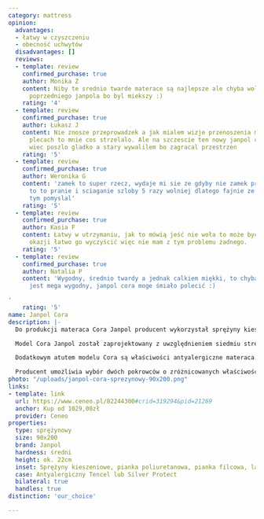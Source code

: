 ```yaml
---
category: mattress
opinion:
  advantages:
  - łatwy w czyszczeniu
  - obecność uchwytów
  disadvantages: []
  reviews:
  - template: review
    confirmed_purchase: true
    author: Monika Z
    content: Niby te srednio twarde materace są najlepsze ale chyba wole wrocic do
      poprzedniego janpola bo byl miekszy :)
    rating: '4'
  - template: review
    confirmed_purchase: true
    author: Łukasz J
    content: Nie znosze przeprowadzek a jak mialem wizje przenoszenia materaca na
      plecach to mnie cos strzelalo. Ale na szczescie ten nowy janpol cora ma uchwyty
      wiec poszlo gladko a stary wywalilem bo zagracal przestrzen
    rating: '5'
  - template: review
    confirmed_purchase: true
    author: Weronika G
    content: 'zamek to super rzecz, wydaje mi sie ze gdyby nie zamek przy pokrowcu
      to to pranie i sciaganie szloby 5 razy wolniej dlatego fajnie ze producent o
      tym pomyslal'
    rating: '5'
  - template: review
    confirmed_purchase: true
    author: Kasia F
    content: Łatwy w utrzymaniu, jak to mówią jeść nie woła to może być haha ale przy
      okazji łatwo go wyczyścić więc nie mam z tym problemu żadnego.
    rating: '5'
  - template: review
    confirmed_purchase: true
    author: Natalia P
    content: 'Wygodny, średnio twardy a jednak calkiem miękki, to chyba dobrze bo
      jest mega wygodny, janpol cora moge śmiało polecić :)

'
    rating: '5'
name: Janpol Cora
description: |-
  Do produkcji materaca Cora Janpol producent wykorzystał sprężyny kieszeniowe oraz mieszankę dwóch pianek - poliuretanowej i filcowej. Takie rozwiązanie zapewnia nie tylko odpowiednią sprężystość materaca, ale również jego miękkość i elastyczność. Zestawienie tych surowców z wytrzymałym, lateksem jest gwarancją komfortowego wypoczynku przez cały okres użytkowania materaca.

  Model Cora Janpol został zaprojektowany z uwzględnieniem siedmiu stref twardości. W trakcie snu strefy te stanowią podparcie dla sylwetki w miejscach najbardziej obciążonych podczas codziennego funkcjonowania. Jest to możliwe z uwagi na indywidualne działanie każdej ze sprężyn, których na każdy metr kwadratowy produktu przypada aż 260 sztuk. Sprężyny zapewniają nie tylko podparcie sylwetki, ale w połączeniu z elastyczną pianką sprawiają, że materac niemal idealnie dopasowuje się do ciała.

  Dodatkowym atutem modelu Cora są właściwości antyalergiczne materaca. Dzięki temu jest on idealny dla osób ze skłonnościami do uczuleń. Doskonała cyrkulacja powietrza odpowiada za wietrzenie oraz odprowadzanie wilgoci z wnętrza produktu. Materac zapewnia zdrowy i higieniczny sen, zapobiegając rozwojowi drobnoustrojów i zachowując tym samym czyste, wolne od bakterii i roztoczy środowisko wokół użytkownika.

  Producent umożliwia wybór dwóch pokrowców o zróżnicowanych właściwościach. W standardzie znajduje się antyalergiczny pokrowiec Tencel. Istnieje możliwość zamiany tego modelu na Silver Protect. Jest to pokrowiec o właściwościach antyalergicznych, wyposażony dodatkowo w srebrną powłokę elektrostatyczną. Obydwa pokrowce należy prać w temperaturze 40 stopni.
photo: "/uploads/janpol-cora-sprezynowy-90x200.png"
links:
- template: link
  url: https://www.ceneo.pl/82244300#crid=319294&pid=21269
  anchor: Kup od 1029,00zł
  provider: Ceneo
properties:
  type: sprężynowy
  size: 90x200
  brand: Janpol
  hardness: średni
  height: ok. 22cm
  inset: Sprężyny kieszeniowe, pianka poliuretanowa, pianka filcowa, lateks
  case: Antyalergiczny Tencel lub Silver Protect
  bilateral: true
  handles: true
distinction: 'our_choice'

---
```

